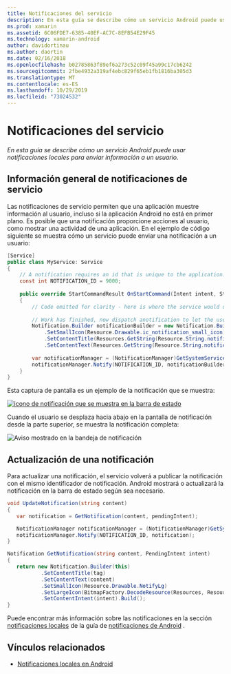 ```yaml
---
title: Notificaciones del servicio
description: En esta guía se describe cómo un servicio Android puede usar notificaciones locales para enviar información a un usuario.
ms.prod: xamarin
ms.assetid: 6C06FDE7-6385-40EF-AC7C-8EFB54E29F45
ms.technology: xamarin-android
author: davidortinau
ms.author: daortin
ms.date: 02/16/2018
ms.openlocfilehash: b02785863f89ef6a273c52c09f45a99c17cb6242
ms.sourcegitcommit: 2fbe4932a319af4ebc829f65eb1fb1816ba305d3
ms.translationtype: MT
ms.contentlocale: es-ES
ms.lasthandoff: 10/29/2019
ms.locfileid: "73024532"
---
```

# <a name="service-notifications"></a>Notificaciones del servicio

_En esta guía se describe cómo un servicio Android puede usar notificaciones locales para enviar información a un usuario._

## <a name="service-notifications-overview"></a>Información general de notificaciones de servicio

Las notificaciones de servicio permiten que una aplicación muestre información al usuario, incluso si la aplicación Android no está en primer plano. Es posible que una notificación proporcione acciones al usuario, como mostrar una actividad de una aplicación. En el ejemplo de código siguiente se muestra cómo un servicio puede enviar una notificación a un usuario:

```csharp
[Service]
public class MyService: Service 
{
    // A notification requires an id that is unique to the application.
    const int NOTIFICATION_ID = 9000;
    
    public override StartCommandResult OnStartCommand(Intent intent, StartCommandFlags flags, int startId)
    {
        // Code omitted for clarity - here is where the service would do something.
    
        // Work has finished, now dispatch anotification to let the user know.
        Notification.Builder notificationBuilder = new Notification.Builder(this)
            .SetSmallIcon(Resource.Drawable.ic_notification_small_icon)
            .SetContentTitle(Resources.GetString(Resource.String.notification_content_title))
            .SetContentText(Resources.GetString(Resource.String.notification_content_text));
        
        var notificationManager = (NotificationManager)GetSystemService(NotificationService);
        notificationManager.Notify(NOTIFICATION_ID, notificationBuilder.Build());
    }
}
```

Esta captura de pantalla es un ejemplo de la notificación que se muestra:

[![icono de notificación que se muestra en la barra de estado](service-notifications-images/01-notification-sml.png)](service-notifications-images/01-notification.png#lightbox)

Cuando el usuario se desplaza hacia abajo en la pantalla de notificación desde la parte superior, se muestra la notificación completa:

![Aviso mostrado en la bandeja de notificación](service-notifications-images/02-fullnotification.png)

## <a name="updating-a-notification"></a>Actualización de una notificación

Para actualizar una notificación, el servicio volverá a publicar la notificación con el mismo identificador de notificación. Android mostrará o actualizará la notificación en la barra de estado según sea necesario.

```csharp 
void UpdateNotification(string content)
{
   var notification = GetNotification(content, pendingIntent);

   NotificationManager notificationManager = (NotificationManager)GetSystemService(Context.NotificationService);
   notificationManager.Notify(NOTIFICATION_ID, notification);
}

Notification GetNotification(string content, PendingIntent intent)
{
   return new Notification.Builder(this)
           .SetContentTitle(tag)
           .SetContentText(content)
           .SetSmallIcon(Resource.Drawable.NotifyLg)
           .SetLargeIcon(BitmapFactory.DecodeResource(Resources, Resource.Drawable.Icon))
           .SetContentIntent(intent).Build();
}
```

Puede encontrar más información sobre las notificaciones en la sección [notificaciones locales](~/android/app-fundamentals/notifications/local-notifications.md) de la guía de [notificaciones de Android](~/android/app-fundamentals/notifications/index.md) .

## <a name="related-links"></a>Vínculos relacionados

- [Notificaciones locales en Android](~/android/app-fundamentals/notifications/local-notifications.md)
